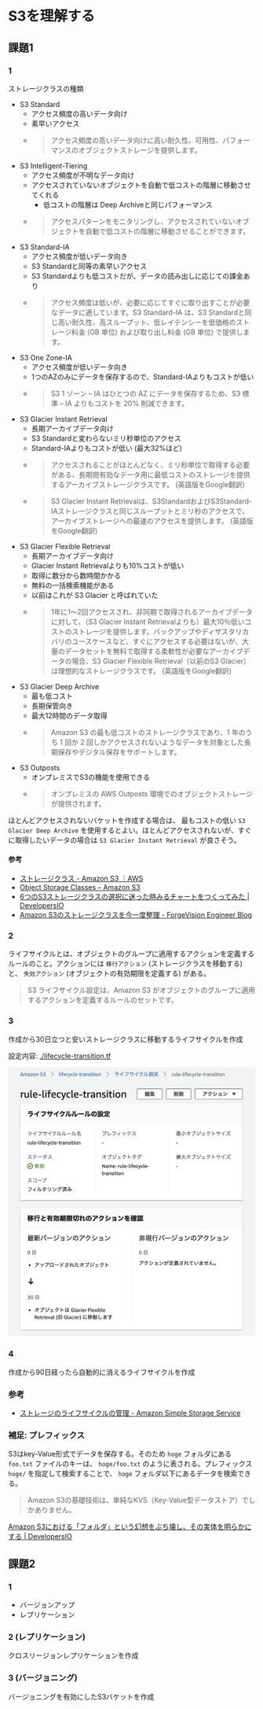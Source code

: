 # S3を理解する

## 課題1

### 1

ストレージクラスの種類

- S3 Standard
  - アクセス頻度の高いデータ向け
  - 素早いアクセス
  - >アクセス頻度の高いデータ向けに高い耐久性、可用性、パフォーマンスのオブジェクトストレージを提供します。
- S3 Intelligent-Tiering
  - アクセス頻度が不明なデータ向け
  - アクセスされていないオブジェクトを自動で低コストの階層に移動させてくれる
    - 低コストの階層は Deep Archiveと同じパフォーマンス
  - >アクセスパターンをモニタリングし、アクセスされていないオブジェクトを自動で低コストの階層に移動させることができます。
- S3 Standard-IA
  - アクセス頻度が低いデータ向き
  - S3 Standardと同等の素早いアクセス
  - S3 Standardよりも低コストだが、データの読み出しに応じての課金あり
  - >アクセス頻度は低いが、必要に応じてすぐに取り出すことが必要なデータに適しています。S3 Standard-IA は、S3 Standardと同じ高い耐久性、高スループット、低レイテンシーを低価格のストレージ料金 (GB 単位) および取り出し料金 (GB 単位) で提供します。
- S3 One Zone-IA
  - アクセス頻度が低いデータ向き
  - 1つのAZのみにデータを保存するので、Standard-IAよりもコストが低い
  - >S3 1 ゾーン – IA はひとつの AZ にデータを保存するため、S3 標準 – IA よりもコストを 20% 削減できます。
- S3 Glacier Instant Retrieval
  - 長期アーカイブデータ向け
  - S3 Standardと変わらないミリ秒単位のアクセス
  - Standard-IAよりもコストが低い (最大32%ほど)
  - >アクセスされることがほとんどなく、ミリ秒単位で取得する必要がある、長期間有効なデータ用に最低コストのストレージを提供するアーカイブストレージクラスです。 (英語版をGoogle翻訳)
  - >S3 Glacier Instant Retrievalは、S3StandardおよびS3Standard-IAストレージクラスと同じスループットとミリ秒のアクセスで、アーカイブストレージへの最速のアクセスを提供します。 (英語版をGoogle翻訳)
- S3 Glacier Flexible Retrieval
  - 長期アーカイブデータ向け
  - Glacier Instant Retrievalよりも10%コストが低い
  - 取得に数分から数時間かかる
  - 無料の一括検索機能がある
  - 以前はこれが S3 Glacier と呼ばれていた
  - >1年に1〜2回アクセスされ、非同期で取得されるアーカイブデータに対して、（S3 Glacier Instant Retrievalよりも）最大10％低いコストのストレージを提供します。バックアップやディザスタリカバリのユースケースなど、すぐにアクセスする必要はないが、大量のデータセットを無料で取得する柔軟性が必要なアーカイブデータの場合、S3 Glacier Flexible Retrieval（以前のS3 Glacier）は理想的なストレージクラスです。 (英語版をGoogle翻訳)
- S3 Glacier Deep Archive
  - 最も低コスト
  - 長期保管向き
  - 最大12時間のデータ取得
  - >Amazon S3 の最も低コストのストレージクラスであり、1 年のうち 1 回か 2 回しかアクセスされないようなデータを対象とした長期保存やデジタル保存をサポートします。
- S3 Outposts
  - オンプレミスでS3の機能を使用できる
  - >オンプレミスの AWS Outposts 環境でのオブジェクトストレージが提供されます。

ほとんどアクセスされないバケットを作成する場合は、 最もコストの低い `S3 Glacier Deep Archive` を使用するとよい。ほとんどアクセスされないが、すぐに取得したいデータの場合は `S3 Glacier Instant Retrieval` が良さそう。

#### 参考

- [ストレージクラス - Amazon S3 ｜AWS](https://aws.amazon.com/jp/s3/storage-classes/)
- [Object Storage Classes – Amazon S3](https://aws.amazon.com/s3/storage-classes/)
- [6つのS3ストレージクラスの選択に迷った時みるチャートをつくってみた | DevelopersIO](https://dev.classmethod.jp/articles/should_i_choice_s3_storage_class/)
- [Amazon S3のストレージクラスを今一度整理 - ForgeVision Engineer Blog](https://techblog.forgevision.com/entry/2019/02/27/094449)

### 2

ライフサイクルとは、オブジェクトのグループに適用するアクションを定義するルールのこと。アクションには `移行アクション` (ストレージクラスを移動する) と、 `失効アクション` (オブジェクトの有効期限を定義する) がある。

>S3 ライフサイクル設定は、Amazon S3 がオブジェクトのグループに適用するアクションを定義するルールのセットです。

### 3

作成から30日立つと安いストレージクラスに移動するライフサイクルを作成

設定内容: [./lifecycle-transition.tf](./lifecycle-transition.tf)

![transition](./images/lifecycle-transition.png)

### 4

作成から90日経ったら自動的に消えるライフサイクルを作成

### 参考

- [ストレージのライフサイクルの管理 - Amazon Simple Storage Service](https://docs.aws.amazon.com/ja_jp/AmazonS3/latest/userguide/object-lifecycle-mgmt.html)

### 補足: プレフィックス

S3はkey-Value形式でデータを保存する。そのため `hoge` フォルダにある `foo.txt` ファイルのキーは、 `hoge/foo.txt` のように表される。プレフィックス `hoge/` を指定して検索することで、 `hoge` フォルダ以下にあるデータを検索できる。

> Amazon S3の基礎技術は、単純なKVS（Key-Value型データストア）でしかありません。

[Amazon S3における「フォルダ」という幻想をぶち壊し、その実体を明らかにする | DevelopersIO](https://dev.classmethod.jp/articles/amazon-s3-folders/)

## 課題2

### 1

- バージョンアップ
- レプリケーション

### 2 (レプリケーション)

クロスリージョンレプリケーションを作成

### 3 (バージョニング)

バージョニングを有効にしたS3バケットを作成

